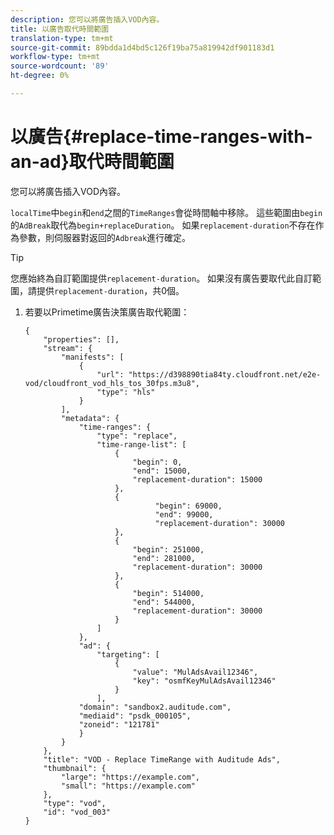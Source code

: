 ```yaml
---
description: 您可以將廣告插入VOD內容。
title: 以廣告取代時間範圍
translation-type: tm+mt
source-git-commit: 89bdda1d4bd5c126f19ba75a819942df901183d1
workflow-type: tm+mt
source-wordcount: '89'
ht-degree: 0%

---
```



# 以廣告{#replace-time-ranges-with-an-ad}取代時間範圍

您可以將廣告插入VOD內容。

`localTime`中`begin`和`end`之間的`TimeRanges`會從時間軸中移除。 這些範圍由`begin`的`AdBreak`取代為`begin+replaceDuration`。 如果`replacement-duration`不存在作為參數，則伺服器對返回的`Adbreak`進行確定。

>[!TIP]
>
>您應始終為自訂範圍提供`replacement-duration`。 如果沒有廣告要取代此自訂範圍，請提供`replacement-duration`，共0個。

1. 若要以Primetime廣告決策廣告取代範圍：

   ```
   {   
       "properties": [],
       "stream": {
           "manifests": [
               {
                   "url": "https://d398890tia84ty.cloudfront.net/e2e-vod/cloudfront_vod_hls_tos_30fps.m3u8",
                   "type": "hls"
               }
           ],
           "metadata": {
               "time-ranges": {
                   "type": "replace",
                   "time-range-list": [
                       {
                           "begin": 0,
                           "end": 15000,
                           "replacement-duration": 15000
                       },
                       {
                                "begin": 69000,
                                "end": 99000,
                                "replacement-duration": 30000
                       },
                       {
                           "begin": 251000,
                           "end": 281000,
                           "replacement-duration": 30000
                       },
                       {
                           "begin": 514000,
                           "end": 544000,
                           "replacement-duration": 30000
                       }
                   ]
               },
               "ad": {
                   "targeting": [
                       {
                           "value": "MulAdsAvail12346",
                           "key": "osmfKeyMulAdsAvail12346"
                       }
                   ],
               "domain": "sandbox2.auditude.com",
               "mediaid": "psdk_000105",
               "zoneid": "121781"
               }     
           }
       },   
       "title": "VOD - Replace TimeRange with Auditude Ads",
       "thumbnail": {
           "large": "https://example.com",
           "small": "https://example.com"
       },
       "type": "vod",
       "id": "vod_003"
   }
   ```

